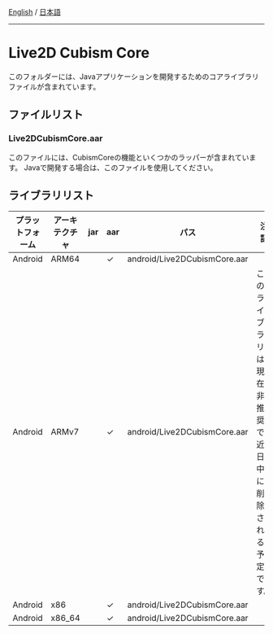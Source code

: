[English](README.md) / [日本語](README.ja.md)

---

# Live2D Cubism Core

このフォルダーには、Javaアプリケーションを開発するためのコアライブラリファイルが含まれています。

## ファイルリスト

### Live2DCubismCore.aar

このファイルには、CubismCoreの機能といくつかのラッパーが含まれています。
Javaで開発する場合は、このファイルを使用してください。

## ライブラリリスト

| プラットフォーム | アーキテクチャ  | jar | aar | パス | 注記  |
| --- |----------|---|-----|---|-----|
| Android | ARM64    |   | ✓ | android/Live2DCubismCore.aar |     |
| Android | ARMv7    |   | ✓ | android/Live2DCubismCore.aar | このライブラリは現在非推奨で、近日中に削除される予定です。 |
| Android | x86      |   | ✓ | android/Live2DCubismCore.aar |     |
| Android | x86_64   |   | ✓ | android/Live2DCubismCore.aar |     |
